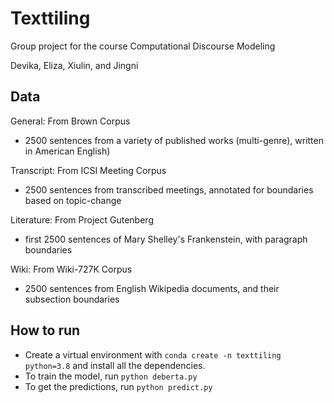 # Texttiling
Group project for the course Computational Discourse Modeling

Devika, Eliza, Xiulin, and Jingni

## Data
General: From Brown Corpus

- 2500 sentences from a variety of published works (multi-genre), written in American English) 

Transcript: From ICSI Meeting Corpus 

- 2500 sentences from transcribed meetings, annotated for boundaries based on topic-change

Literature:  From Project Gutenberg 

- first 2500 sentences of Mary Shelley's Frankenstein, with paragraph boundaries  

Wiki: From Wiki-727K Corpus 

- 2500 sentences from English Wikipedia documents, and their subsection boundaries


## How to run 
- Create a virtual environment with ```conda create -n texttiling python=3.8``` and install all the dependencies.
- To train the model, run ```python deberta.py```
- To get the predictions, run ```python predict.py``` 
